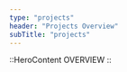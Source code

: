 ```yaml
---
type: "projects"
header: "Projects Overview"
subTitle: "projects"
---
```


::HeroContent
OVERVIEW
::
